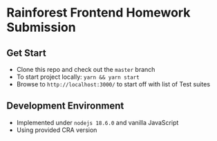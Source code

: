 # Rainforest Frontend Homework Submission

## Get Start

- Clone this repo and check out the `master` branch
- To start project locally: `yarn && yarn start`
- Browse to `http://localhost:3000/` to start off with list of Test suites

## Development Environment

- Implemented under `nodejs 18.6.0` and vanilla JavaScript
- Using provided CRA version
